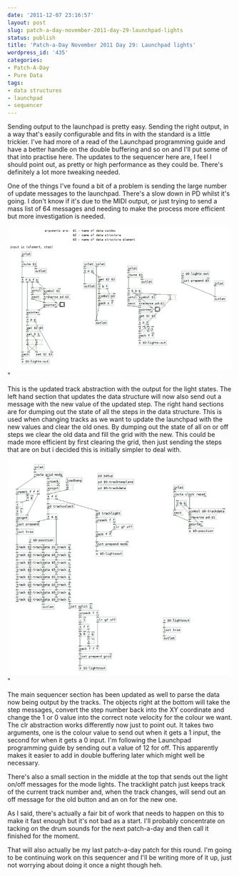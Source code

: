 ```yaml
---
date: '2011-12-07 23:16:57'
layout: post
slug: patch-a-day-november-2011-day-29-launchpad-lights
status: publish
title: 'Patch-a-Day November 2011 Day 29: Launchpad lights'
wordpress_id: '435'
categories:
- Patch-A-Day
- Pure Data
tags:
- data structures
- launchpad
- sequencer
---
```


Sending output to the launchpad is pretty easy. Sending the right output, in a way that's easily configurable and fits in with the standard is a little trickier. I've had more of a read of the Launchpad programming guide and have a better handle on the double buffering and so on and I'll put some of that into practise here. The updates to the sequencer here are, I feel I should point out, as pretty or high performance as they could be. There's definitely a lot more tweaking needed.

One of the things I've found a bit of a problem is sending the large number of update messages to the launchpad. There's a slow down in PD whilst it's going. I don't know if it's due to the MIDI output, or just trying to send a mass list of 64 messages and needing to make the process more efficient but more investigation is needed.

![Step sequencer track with light output](/a/2011-12-07-patch-a-day-november-2011-day-29-launchpad-lights/step-sequencer-with-lights.png)"

This is the updated track abstraction with the output for the light states. The left hand section that updates the data structure will now also send out a message with the new value of the updated step. The right hand sections are for dumping out the state of all the steps in the data structure. This is used when changing tracks as we want to update the launchpad with the new values and clear the old ones. By dumping out the state of all on or off steps we clear the old data and fill the grid with the new. This could be made more efficient by first clearing the grid, then just sending the steps that are on but i decided this is initially simpler to deal with.

![Full sequencer with light state output](/a/2011-12-07-patch-a-day-november-2011-day-29-launchpad-lights/full-sequencer-with-light-state-output.png)"

The main sequencer section has been updated as well to parse the data now being output by the tracks. The objects right at the bottom will take the step messages, convert the step number back into the XY coordinate and change the 1 or 0 value into the correct note velocity for the colour we want. The clr abstraction works differently now just to point out. It takes two arguments, one is the colour value to send out when it gets a 1 input, the second for when it gets a 0 input. I'm following the Launchpad programming guide by sending out a value of 12 for off. This apparently makes it easier to add in double buffering later which might well be necessary.

There's also a small section in the middle at the top that sends out the light on/off messages for the mode lights. The tracklight patch just keeps track of the current track number and, when the track changes, will send out an off message for the old button and an on for the new one.

As I said, there's actually a fair bit of work that needs to happen on this to make it fast enough but it's not bad as a start. I'll probably concentrate on tacking on the drum sounds for the next patch-a-day and then call it finished for the moment.

That will also actually be my last patch-a-day patch for this round. I'm going to be continuing work on this sequencer and I'll be writing more of it up, just not worrying about doing it once a night though heh.
